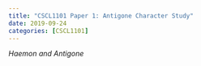 ```yaml
---
title: "CSCL1101 Paper 1: Antigone Character Study"
date: 2019-09-24
categories: [CSCL1101]
---
```


*Haemon and Antigone*